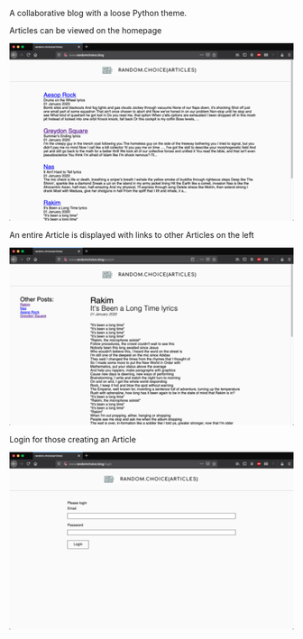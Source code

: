 A collaborative blog with a loose Python theme.

Articles can be viewed on the homepage
<div align="center">
   <img src = "app/static/images/home.png">
</div>

An entire Article is displayed with links to other Articles on the left
<div align="center">
   <img src = "app/static/images/article.png">
</div>

Login for those creating an Article
<div align="center">
   <img src = "app/static/images/Login.png">
</div>